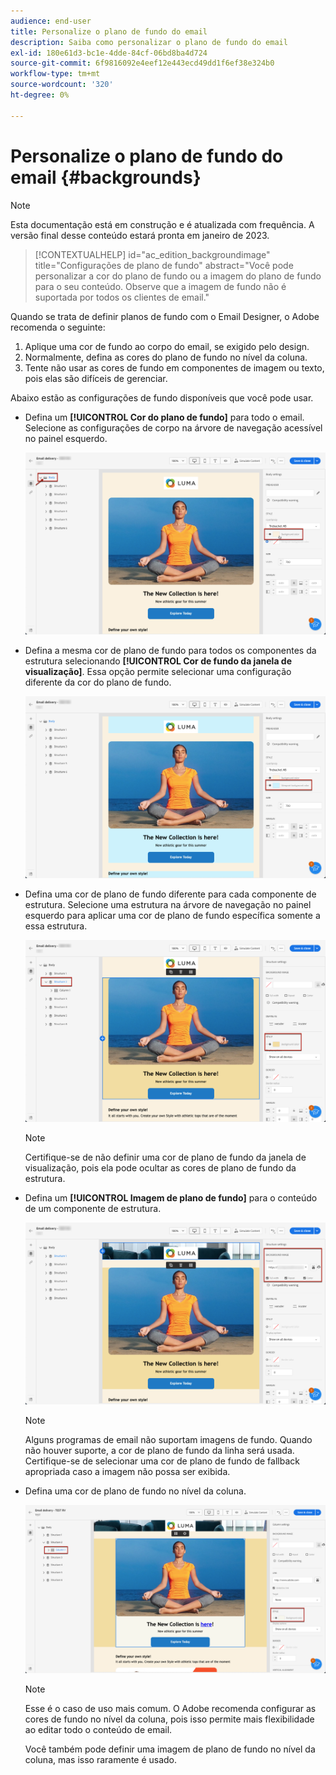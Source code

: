 ```yaml
---
audience: end-user
title: Personalize o plano de fundo do email
description: Saiba como personalizar o plano de fundo do email
exl-id: 180e61d3-bc1e-4dde-84cf-06bd8ba4d724
source-git-commit: 6f9816092e4eef12e443ecd49dd1f6ef38e324b0
workflow-type: tm+mt
source-wordcount: '320'
ht-degree: 0%

---
```


# Personalize o plano de fundo do email {#backgrounds}

>[!NOTE]
>
>Esta documentação está em construção e é atualizada com frequência. A versão final desse conteúdo estará pronta em janeiro de 2023.

>[!CONTEXTUALHELP]
>id="ac_edition_backgroundimage"
>title="Configurações de plano de fundo"
>abstract="Você pode personalizar a cor do plano de fundo ou a imagem do plano de fundo para o seu conteúdo. Observe que a imagem de fundo não é suportada por todos os clientes de email."

Quando se trata de definir planos de fundo com o Email Designer, o Adobe recomenda o seguinte:

1. Aplique uma cor de fundo ao corpo do email, se exigido pelo design.
1. Normalmente, defina as cores do plano de fundo no nível da coluna.
1. Tente não usar as cores de fundo em componentes de imagem ou texto, pois elas são difíceis de gerenciar.

Abaixo estão as configurações de fundo disponíveis que você pode usar.

* Defina um **[!UICONTROL Cor do plano de fundo]** para todo o email. Selecione as configurações de corpo na árvore de navegação acessível no painel esquerdo.

   ![](assets/background_1.png)

* Defina a mesma cor de plano de fundo para todos os componentes da estrutura selecionando **[!UICONTROL Cor de fundo da janela de visualização]**. Essa opção permite selecionar uma configuração diferente da cor do plano de fundo.

   ![](assets/background_2.png)

* Defina uma cor de plano de fundo diferente para cada componente de estrutura. Selecione uma estrutura na árvore de navegação no painel esquerdo para aplicar uma cor de plano de fundo específica somente a essa estrutura.

   ![](assets/background_3.png)

   >[!NOTE]
   >
   >Certifique-se de não definir uma cor de plano de fundo da janela de visualização, pois ela pode ocultar as cores de plano de fundo da estrutura.

* Defina um **[!UICONTROL Imagem de plano de fundo]** para o conteúdo de um componente de estrutura.

   ![](assets/background_4.png)

   >[!NOTE]
   >
   >Alguns programas de email não suportam imagens de fundo. Quando não houver suporte, a cor de plano de fundo da linha será usada. Certifique-se de selecionar uma cor de plano de fundo de fallback apropriada caso a imagem não possa ser exibida.

* Defina uma cor de plano de fundo no nível da coluna.

   ![](assets/background_5.png)

   >[!NOTE]
   >
   >Esse é o caso de uso mais comum. O Adobe recomenda configurar as cores de fundo no nível da coluna, pois isso permite mais flexibilidade ao editar todo o conteúdo de email.

   Você também pode definir uma imagem de plano de fundo no nível da coluna, mas isso raramente é usado.
